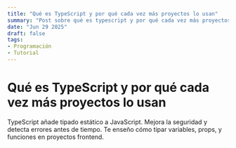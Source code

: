 ```yaml
---
title: "Qué es TypeScript y por qué cada vez más proyectos lo usan"
summary: "Post sobre qué es typescript y por qué cada vez más proyectos lo usan"
date: "Jun 29 2025"
draft: false
tags:
- Programación
- Tutorial
---
```


# Qué es TypeScript y por qué cada vez más proyectos lo usan

TypeScript añade tipado estático a JavaScript. Mejora la seguridad y detecta errores antes de tiempo. Te enseño cómo tipar variables, props, y funciones en proyectos frontend.
